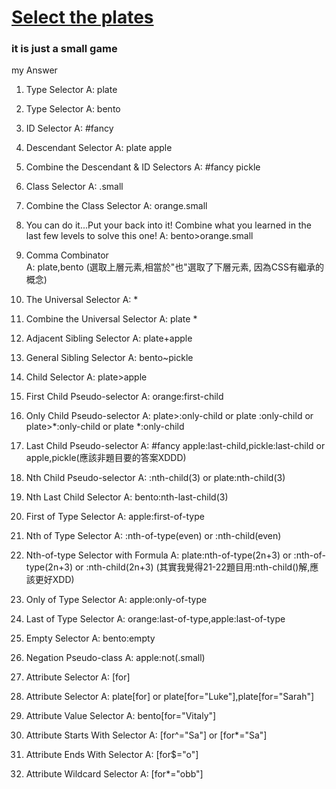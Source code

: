 # [Select the plates]( https://flukeout.github.io/   )
### it is just a small game


my Answer
1.  Type Selector
        A:  plate
        
2.  Type Selector
        A:  bento
        
3.  ID Selector
        A:  #fancy
        
4.  Descendant Selector
        A:  plate apple
        
5.  Combine the Descendant & ID Selectors
        A:  #fancy pickle
        
6.  Class Selector
        A:  .small
        
7.  Combine the Class Selector
        A:  orange.small
        
8.  You can do it...Put your back into it! Combine what you learned in the last few levels to solve this one!
        A:  bento>orange.small
        
9.  Comma Combinator  
        A:  plate,bento (選取上層元素,相當於"也"選取了下層元素, 因為CSS有繼承的概念)
        
10. The Universal Selector
        A:  *
        
11. Combine the Universal Selector
        A:  plate *
        
12. Adjacent Sibling Selector
        A:  plate+apple
        
13. General Sibling Selector
        A:  bento~pickle
        
14. Child Selector
        A:  plate>apple
        
15. First Child Pseudo-selector
        A:  orange:first-child
        
16. Only Child Pseudo-selector
        A:  plate>:only-child  or plate :only-child or plate>*:only-child or  plate *:only-child
        
17. Last Child Pseudo-selector
        A:  #fancy apple:last-child,pickle:last-child or apple,pickle(應該非題目要的答案XDDD) 
        
18. Nth Child Pseudo-selector
        A:  :nth-child(3) or plate:nth-child(3)
        
19. Nth Last Child Selector
        A:  bento:nth-last-child(3)
        
20. First of Type Selector
        A:  apple:first-of-type
        
21. Nth of Type Selector
        A:  :nth-of-type(even) or :nth-child(even)
        
22. Nth-of-type Selector with Formula
        A:  plate:nth-of-type(2n+3) or :nth-of-type(2n+3)  or :nth-child(2n+3) (其實我覺得21-22題目用:nth-child()解,應該更好XDD)
        
23. Only of Type Selector
        A:  apple:only-of-type
        
24. Last of Type Selector
        A:  orange:last-of-type,apple:last-of-type
        
25. Empty Selector
        A:  bento:empty
        
26. Negation Pseudo-class
        A:  apple:not(.small)
        
27. Attribute Selector
        A:  [for]
        
28. Attribute Selector
        A:  plate[for] or plate[for="Luke"],plate[for="Sarah"]
        
29. Attribute Value Selector
        A:  bento[for="Vitaly"]
        
30. Attribute Starts With Selector
        A:  [for^="Sa"] or [for*="Sa"]
        
31. Attribute Ends With Selector
        A:  [for$="o"]
        
32. Attribute Wildcard Selector
        A:  [for*="obb"]            

